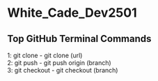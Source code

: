 # White_Cade_Dev2501

## Top GitHub Terminal Commands

1: git clone - git clone (url)
<br>
2: git push - git push origin (branch)
<br>
3: git checkout - git checkout (branch)
